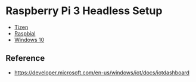 Raspberry Pi 3 Headless Setup
=============================

 * [Tizen](tizen.md)
 * [Raspbial](raspbian.md)
 * [Windows 10](windows.md)

## Reference

- https://developer.microsoft.com/en-us/windows/iot/docs/iotdashboard
